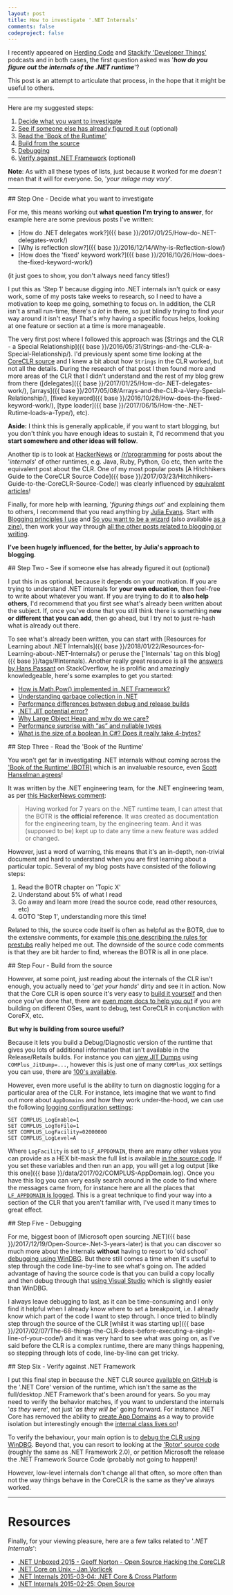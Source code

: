 ```yaml
---
layout: post
title: How to investigate '.NET Internals'
comments: false
codeproject: false
---
```


I recently appeared on [Herding Code](http://herdingcode.com/herding-code-228-matt-warren-on-net-internals-and-open-source-contributions/) and [Stackify 'Developer Things'](https://stackify.com/developer-things-5-benchmarkdotnet/) podcasts and in both cases, the first question asked was '***how do you figure out the internals of the .NET runtime***'?

This post is an attempt to articulate that process, in the hope that it might be useful to others.

----

Here are my suggested steps:

1. [Decide what you want to investigate](#decide)
2. [See if someone else has already figured it out](#double-check) (optional)
3. [Read the 'Book of the Runtime'](#botr)
4. [Build from the source](#build-from-source)
5. [Debugging](#debugging)
6. [Verify against .NET Framework](#verify-net-framework) (optional)

**Note**: As with all these types of lists, just because it worked for me *doesn't* mean that it will for everyone. So, '*your milage may vary*'.

----

<span id="decide"/>
## Step One - Decide what you want to investigate

For me, this means working out **what question I'm trying to answer**, for example here are some previous posts I've written:

- [How do .NET delegates work?]({{ base }}/2017/01/25/How-do-.NET-delegates-work/)
- [Why is reflection slow?]({{ base }}/2016/12/14/Why-is-Reflection-slow/)
- [How does the 'fixed' keyword work?]({{ base }}/2016/10/26/How-does-the-fixed-keyword-work/)

(it just goes to show, you don't always need fancy titles!)

I put this as 'Step 1' because digging into .NET internals isn't quick or easy work, some of my posts take weeks to research, so I need to have a motivation to keep me going, something to focus on. In addition, the CLR isn't a small run-time, there's *a lot* in there, so just blindly trying to find your way around it isn't easy! That's why having a specific focus helps, looking at one feature or section at a time is more manageable.

The very first post where I followed this approach was [Strings and the CLR - a Special Relationship]({{ base }}/2016/05/31/Strings-and-the-CLR-a-Special-Relationship/). I'd previously spent some time looking at the [CoreCLR source](https://github.com/dotnet/coreclr) and I knew a bit about how `Strings` in the CLR worked, but not all the details. During the research of that post I then found more and more areas of the CLR that I didn't understand and the rest of my blog grew from there ([delegates]({{ base }}/2017/01/25/How-do-.NET-delegates-work/), [arrays]({{ base }}/2017/05/08/Arrays-and-the-CLR-a-Very-Special-Relationship/), [fixed keyword]({{ base }}/2016/10/26/How-does-the-fixed-keyword-work/), [type loader]({{ base }}/2017/06/15/How-the-.NET-Rutime-loads-a-Type/), etc).

**Aside:** I think this is generally applicable, if you want to start blogging, but you don't think you have enough ideas to sustain it, I'd recommend that you **start somewhere and other ideas will follow**.

Another tip is to look at [HackerNews](https://news.ycombinator.com/) or [/r/programming](https://www.reddit.com/r/programming/) for posts about the '*internals*' of other runtimes, e.g. Java, Ruby, Python, Go etc, then write the equivalent post about the CLR. One of my most popular posts [A Hitchhikers Guide to the CoreCLR Source Code]({{ base }}/2017/03/23/Hitchhikers-Guide-to-the-CoreCLR-Source-Code/) was clearly influenced by [equivalent articles](https://hn.algolia.com/?query=hitchhikers%20guide%20to&sort=byPopularity&prefix=false&page=0&dateRange=all&type=story)!

Finally, for more help with learning, '*figuring things out*' and explaining them to others, I recommend that you read anything by [Julia Evans](https://twitter.com/b0rk). Start with [Blogging principles I use](https://jvns.ca/blog/2017/03/20/blogging-principles/) and [So you want to be a wizard](https://jvns.ca/blog/so-you-want-to-be-a-wizard/) (also available [as a zine](https://twitter.com/b0rk/status/941901614796943361?lang=en)), then work your way through [all the other posts related to blogging or writing](https://jvns.ca/).

**I've been hugely influenced, for the better, by Julia's approach to blogging**.

<script async class="speakerdeck-embed" data-slide="7" data-id="b32f2c13a1644e898379ac77e6ae73fb" data-ratio="1.49926793557833" src="//speakerdeck.com/assets/embed.js"></script>

<span id="double-check"/>
## Step Two - See if someone else has already figured it out (optional)

I put this in as optional, because it depends on your motivation. If you are trying to understand .NET internals for **your own education**, then feel-free to write about whatever you want. If you are trying to do it to **also help others**, I'd recommend that you first see what's already been written about the subject. If, once you've done that you still think there is something **new or different that you can add**, then go ahead, but I try not to just re-hash what is already out there.

To see what's already been written, you can start with [Resources for Learning about .NET Internals]({{ base }}/2018/01/22/Resources-for-Learning-about-.NET-Internals/) or peruse the ['Internals' tag on this blog]({{ base }}/tags/#Internals). Another really great resource is all the [answers by Hans Passant](https://stackoverflow.com/users/17034/hans-passant?tab=answers) on StackOverflow, he is prolific and amazingly knowledgeable, here's some examples to get you started:

- [How is Math.Pow() implemented in .NET Framework?](https://stackoverflow.com/questions/8870442/how-is-math-pow-implemented-in-net-framework/8870593#8870593)
- [Understanding garbage collection in .NET](https://stackoverflow.com/questions/17130382/understanding-garbage-collection-in-net/17131389#17131389)
- [Performance differences between debug and release builds](https://stackoverflow.com/questions/4043821/performance-differences-between-debug-and-release-builds/4045073#4045073)
- [.NET JIT potential error?](https://stackoverflow.com/questions/2056948/net-jit-potential-error/2057228#2057228)
- [Why Large Object Heap and why do we care?](https://stackoverflow.com/questions/8951836/why-large-object-heap-and-why-do-we-care/8953503#8953503)
- [Performance surprise with “as” and nullable types](https://stackoverflow.com/questions/1583050/performance-surprise-with-as-and-nullable-types/3076525#3076525)
- [What is the size of a boolean In C#? Does it really take 4-bytes?](https://stackoverflow.com/questions/28514373/what-is-the-size-of-a-boolean-in-c-does-it-really-take-4-bytes/28515361#28515361)

<span id="botr"/>
## Step Three - Read the 'Book of the Runtime'

You won't get far in investigating .NET internals without coming across the ['Book of the Runtime' (BOTR)](https://github.com/dotnet/coreclr/tree/master/Documentation/botr) which is an invaluable resource, even [Scott Hanselman agrees](https://www.hanselman.com/blog/TheBookOfTheRuntimeTheInternalsOfTheNETRuntimeThatYouWontFindInTheDocumentation.aspx)!

It was written by the .NET engineering team, for the .NET engineering team, as per [this HackerNews comment](https://news.ycombinator.com/item?id=15358571):

> Having worked for 7 years on the .NET runtime team, I can attest that the BOTR is **the official reference**. It was created as documentation for the engineering team, by the engineering team. And it was (supposed to be) kept up to date any time a new feature was added or changed.

However, just a word of warning, this means that it's an in-depth, non-trivial document and hard to understand when you are first learning about a particular topic. Several of my blog posts have consisted of the following steps:

1. Read the BOTR chapter on 'Topic X'
2. Understand about 5% of what I read
3. Go away and learn more (read the source code, read other resources, etc)
4. GOTO 'Step 1', understanding more this time!

Related to this, the source code itself is often as helpful as the BOTR, due to the extensive comments, for example [this one describing the rules for prestubs](https://github.com/dotnet/coreclr/blob/release/2.0.0/src/inc/corinfo.h#L1426-L1514) really helped me out. The downside of the source code comments is that they are bit harder to find, whereas the BOTR is all in one place.

<span id="build-from-source"/>
## Step Four - Build from the source

However, at some point, just reading about the internals of the CLR isn't enough, you actually need to '*get your hands*' dirty and see it in action. Now that the Core CLR is open source it's very easy to [build it yourself](https://github.com/dotnet/coreclr#building-the-repository) and then once you've done that, there are [even more docs to help you out](https://github.com/dotnet/coreclr/tree/master/Documentation/building) if you are building on different OSes, want to debug, test CoreCLR in conjunction with CoreFX, etc.

**But why is building from source useful?**

Because it lets you build a Debug/Diagnostic version of the runtime that gives you lots of additional information that isn't available in the Release/Retails builds. For instance you can [view JIT Dumps](https://github.com/dotnet/coreclr/blob/master/Documentation/building/viewing-jit-dumps.md#setting-configuration-variables) using `COMPlus_JitDump=...`, however this is just one of many `COMPlus_XXX` settings you can use, there are [100's available](https://github.com/dotnet/coreclr/blob/master/Documentation/project-docs/clr-configuration-knobs.md).

However, even more useful is the ability to turn on diagnostic logging for a particular area of the CLR. For instance, lets imagine that we want to find out more about `AppDomains` and how they work under-the-hood, we can use the following [logging configuration settings](https://github.com/dotnet/coreclr/blob/master/Documentation/project-docs/clr-configuration-knobs.md#log-configuration-knobs):

```
SET COMPLUS_LogEnable=1
SET COMPLUS_LogToFile=1
SET COMPLUS_LogFacility=02000000
SET COMPLUS_LogLevel=A
```

Where `LogFacility` is set to `LF_APPDOMAIN`, there are many other values you can provide as a HEX bit-mask the full list is available [in the source code](https://github.com/dotnet/coreclr/blob/master/src/inc/loglf.h). If you set these variables and then run an app, you will get a log output [like this one]({{ base }}/data/2017/02/COMPLUS-AppDomain.log). Once you have this log you can very easily search around in the code to find where the messages came from, for instance here are all the places that [`LF_APPDOMAIN` is logged](https://github.com/dotnet/coreclr/search?utf8=%E2%9C%93&q=LF_APPDOMAIN&type=). This is a great technique to find your way into a section of the CLR that you aren't familiar with, I've used it many times to great effect.

<span id="debugging"/>
## Step Five - Debugging

For me, biggest boon of [Microsoft open sourcing .NET]({{ base }}/2017/12/19/Open-Source-.Net-3-years-later) is that you can discover so much more about the internals **without** having to resort to 'old school' [debugging using WinDBG](https://docs.microsoft.com/en-us/windows-hardware/drivers/debugger/getting-started-with-windbg). But there still comes a time when it's useful to step through the code line-by-line to see what's going on. The added advantage of having the source code is that you can build a copy locally and then debug through that [using Visual Studio](https://github.com/dotnet/coreclr/blob/master/Documentation/building/debugging-instructions.md) which is slightly easier than WinDBG.

I always leave debugging to last, as it can be time-consuming and I only find it helpful when I already know where to set a breakpoint, i.e. I already know which part of the code I want to step through. I once tried to blindly step through the source of the CLR [whilst it was starting up]({{ base }}/2017/02/07/The-68-things-the-CLR-does-before-executing-a-single-line-of-your-code/) and it was very hard to see what was going on, as I've said before the CLR is a complex runtime, there are many things happening, so stepping through lots of code, line-by-line can get tricky.

<span id="verify-net-framework"/>
## Step Six - Verify against .NET Framework

I put this final step in because the .NET CLR source [available on GitHub](https://github.com/dotnet/coreclr) is the '.NET Core' version of the runtime, which isn't the same as the full/desktop .NET Framework that's been around for years. So you may need to verify the behavior matches, if you want to understand the internals '*as they were*', not just '*as they will be*' going forward. For instance .NET Core has removed the ability to [create App Domains](https://github.com/dotnet/corefx/blob/master/Documentation/project-docs/porting.md#app-domains) as a way to provide isolation but interestingly enough the [internal class lives on](https://github.com/dotnet/coreclr/blob/master/src/vm/appdomain.cpp)!

To verify the behaviour, your main option is to [debug the CLR using WinDBG](https://docs.microsoft.com/en-us/windows-hardware/drivers/debugger/getting-started-with-windbg). Beyond that, you can resort to looking at the ['Rotor' source code](https://msdn.microsoft.com/en-us/library/cc749640.aspx) (roughly the same as .NET Framework 2.0), or petition Microsoft the release the .NET Framework Source Code (probably not going to happen)!

However, low-level internals don't change all that often, so more often than not the way things behave in the CoreCLR is the same as they've always worked.

----

# Resources

Finally, for your viewing pleasure, here are a few talks related to '*.NET Internals*':

- [.NET Unboxed 2015 - Geoff Norton - Open Source Hacking the CoreCLR](https://www.youtube.com/watch?v=iQRVJHab4MM)
- [.NET Core on Unix - Jan Vorlicek](https://www.youtube.com/watch?v=JNmUz7C1usM)
- [.NET Internals 2015-03-04: .NET Core & Cross Platform](https://channel9.msdn.com/Blogs/dotnet/NET-Foundations-2015-03-04)
- [.NET Internals 2015-02-25: Open Source](https://channel9.msdn.com/Blogs/dotnet/NET-Foundations-2015-02-25)